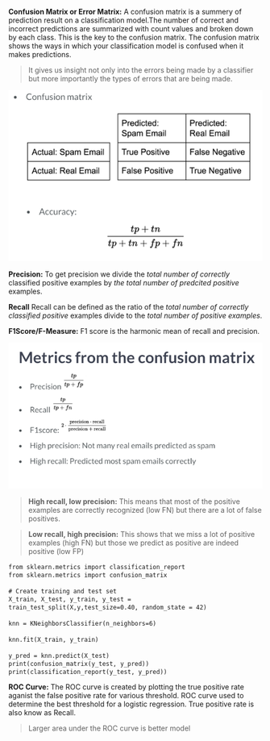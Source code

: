 **Confusion Matrix or Error Matrix:** A confusion matrix is a summery of prediction result on a classification model.The number of correct and incorrect predictions are summarized with count values and broken down by each class. This is the key to the confusion matrix. The confusion matrix shows the ways in which your classification model is confused when it makes predictions.

> It gives us insight not only into the errors being made by a classifier but more importantly the types of errors that are being made.


!["Confusion Matrix"](/Images/cofusion-matrix-1.png)


**Precision:** To get precision we divide the *total number of correctly* classified positive examples by *the total number of predcited positive* examples.

**Recall** Recall can be defined as the ratio of the *total number of correctly classified positive* examples divide to the *total number of positive examples*. 


**F1Score/F-Measure:** F1 score is the harmonic mean of recall and precision.

!["Confusion Matrix"](/Images/cofusion-matrix-2.png)

> **High recall, low precision:** This means that most of the positive examples are correctly recognized (low FN) but there are a lot of false positives.


> **Low recall, high precision:** This shows that we miss a lot of positive examples (high FN) but those we predict as positive are indeed positive (low FP)

```
from sklearn.metrics import classification_report
from sklearn.metrics import confusion_matrix

# Create training and test set
X_train, X_test, y_train, y_test = train_test_split(X,y,test_size=0.40, random_state = 42)

knn = KNeighborsClassifier(n_neighbors=6)

knn.fit(X_train, y_train)

y_pred = knn.predict(X_test)
print(confusion_matrix(y_test, y_pred))
print(classification_report(y_test, y_pred))
```


**ROC Curve:** The ROC curve is created by plotting the true positive rate aganist the false positive rate for various threshold. ROC curve used to determine the best threshold for a logistic regression. True positive rate is also know as 
Recall.

> Larger area under the ROC curve is better model  